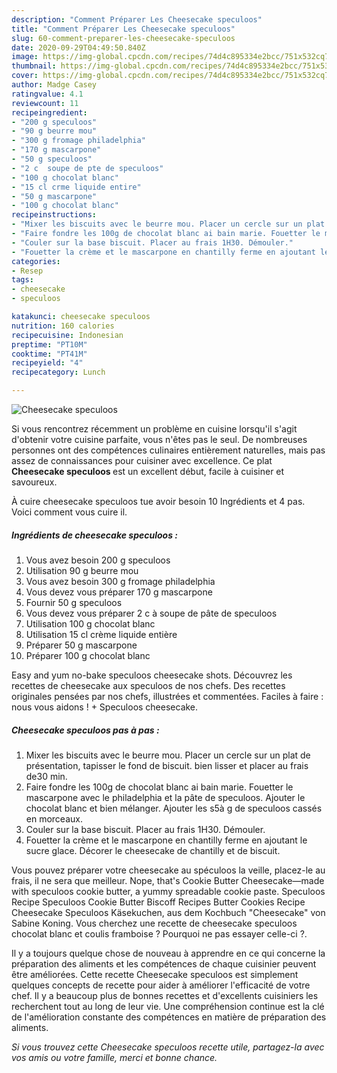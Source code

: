 ```yaml
---
description: "Comment Préparer Les Cheesecake speculoos"
title: "Comment Préparer Les Cheesecake speculoos"
slug: 60-comment-preparer-les-cheesecake-speculoos
date: 2020-09-29T04:49:50.840Z
image: https://img-global.cpcdn.com/recipes/74d4c895334e2bcc/751x532cq70/cheesecake-speculoos-photo-principale-de-la-recette.jpg
thumbnail: https://img-global.cpcdn.com/recipes/74d4c895334e2bcc/751x532cq70/cheesecake-speculoos-photo-principale-de-la-recette.jpg
cover: https://img-global.cpcdn.com/recipes/74d4c895334e2bcc/751x532cq70/cheesecake-speculoos-photo-principale-de-la-recette.jpg
author: Madge Casey
ratingvalue: 4.1
reviewcount: 11
recipeingredient:
- "200 g speculoos"
- "90 g beurre mou"
- "300 g fromage philadelphia"
- "170 g mascarpone"
- "50 g speculoos"
- "2 c  soupe de pte de speculoos"
- "100 g chocolat blanc"
- "15 cl crme liquide entire"
- "50 g mascarpone"
- "100 g chocolat blanc"
recipeinstructions:
- "Mixer les biscuits avec le beurre mou. Placer un cercle sur un plat de présentation, tapisser le fond de biscuit. bien lisser et placer au frais de30 min."
- "Faire fondre les 100g de chocolat blanc ai bain marie. Fouetter le mascarpone avec le philadelphia et la pâte de speculoos. Ajouter le chocolat blanc et bien mélanger. Ajouter les s5à g de speculoos cassés en morceaux."
- "Couler sur la base biscuit. Placer au frais 1H30. Démouler."
- "Fouetter la crème et le mascarpone en chantilly ferme en ajoutant le sucre glace. Décorer le cheesecake de chantilly et de biscuit."
categories:
- Resep
tags:
- cheesecake
- speculoos

katakunci: cheesecake speculoos 
nutrition: 160 calories
recipecuisine: Indonesian
preptime: "PT10M"
cooktime: "PT41M"
recipeyield: "4"
recipecategory: Lunch

---
```



![Cheesecake speculoos](https://img-global.cpcdn.com/recipes/74d4c895334e2bcc/751x532cq70/cheesecake-speculoos-photo-principale-de-la-recette.jpg)

Si vous rencontrez récemment un problème en cuisine lorsqu'il s'agit d'obtenir votre cuisine parfaite, vous n'êtes pas le seul. De nombreuses personnes ont des compétences culinaires entièrement naturelles, mais pas assez de connaissances pour cuisiner avec excellence. Ce plat <strong> Cheesecake speculoos </strong> est un excellent début, facile à cuisiner et savoureux.

<!--inarticleads1-->

À cuire cheesecake speculoos tue avoir besoin 10 Ingrédients et 4 pas. Voici comment vous cuire il.

##### Ingrédients de cheesecake speculoos :

1. Vous avez besoin 200 g speculoos
1. Utilisation 90 g beurre mou
1. Vous avez besoin 300 g fromage philadelphia
1. Vous devez vous préparer 170 g mascarpone
1. Fournir 50 g speculoos
1. Vous devez vous préparer 2 c à soupe de pâte de speculoos
1. Utilisation 100 g chocolat blanc
1. Utilisation 15 cl crème liquide entière
1. Préparer 50 g mascarpone
1. Préparer 100 g chocolat blanc


Easy and yum no-bake speculoos cheesecake shots. Découvrez les recettes de cheesecake aux speculoos de nos chefs. Des recettes originales pensées par nos chefs, illustrées et commentées. Faciles à faire : nous vous aidons ! + Speculoos cheesecake. 

<!--inarticleads2-->

##### Cheesecake speculoos pas à pas :

1. Mixer les biscuits avec le beurre mou. Placer un cercle sur un plat de présentation, tapisser le fond de biscuit. bien lisser et placer au frais de30 min.
1. Faire fondre les 100g de chocolat blanc ai bain marie. Fouetter le mascarpone avec le philadelphia et la pâte de speculoos. Ajouter le chocolat blanc et bien mélanger. Ajouter les s5à g de speculoos cassés en morceaux.
1. Couler sur la base biscuit. Placer au frais 1H30. Démouler.
1. Fouetter la crème et le mascarpone en chantilly ferme en ajoutant le sucre glace. Décorer le cheesecake de chantilly et de biscuit.


Vous pouvez préparer votre cheesecake au spéculoos la veille, placez-le au frais, il ne sera que meilleur. Nope, that&#39;s Cookie Butter Cheesecake—made with speculoos cookie butter, a yummy spreadable cookie paste. Speculoos Recipe Speculoos Cookie Butter Biscoff Recipes Butter Cookies Recipe Cheesecake Speculoos Käsekuchen, aus dem Kochbuch &#34;Cheesecake&#34; von Sabine Koning. Vous cherchez une recette de cheesecake speculoos chocolat blanc et coulis framboise ? Pourquoi ne pas essayer celle-ci ?. 

<!--inarticleads1-->

<p>
Il y a toujours quelque chose de nouveau à apprendre en ce qui concerne la préparation des aliments et les compétences de chaque cuisinier peuvent être améliorées. Cette recette Cheesecake speculoos est simplement quelques concepts de recette pour aider à améliorer l'efficacité de votre chef. Il y a beaucoup plus de bonnes recettes et d'excellents cuisiniers les recherchent tout au long de leur vie. Une compréhension continue est la clé de l'amélioration constante des compétences en matière de préparation des aliments.
</p>

<p>
<i>Si vous trouvez cette Cheesecake speculoos recette utile, partagez-la avec vos amis ou votre famille, merci et bonne chance.</i>
</p>
